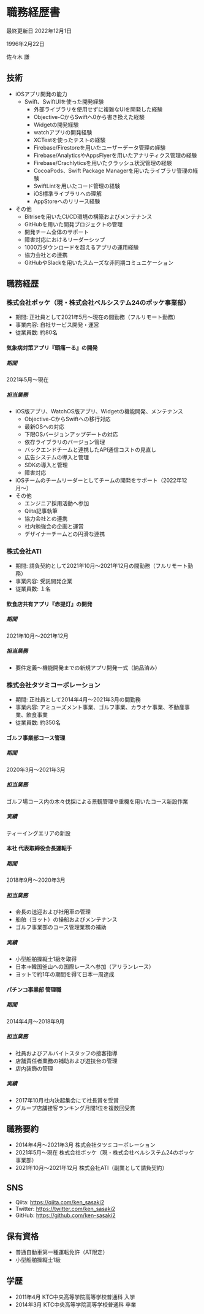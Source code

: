 # 職務経歴書
最終更新日 2022年12月1日

1996年2月22日

佐々木 謙

## 技術
- iOSアプリ開発の能力
  - Swift、SwiftUIを使った開発経験
    - 外部ライブラリを使用せずに複雑なUIを開発した経験
    - Objective-CからSwiftへ0から書き換えた経験
    - Widgetの開発経験
    - watchアプリの開発経験
    - XCTestを使ったテストの経験
    - Firebase/Firestoreを用いたユーザーデータ管理の経験
    - Firebase/AnalyticsやAppsFlyerを用いたアナリティクス管理の経験
    - Firebase/Crachlyticsを用いたクラッシュ状況管理の経験
    - CocoaPods、Swift Package Managerを用いたライブラリ管理の経験
    - SwiftLintを用いたコード管理の経験
    - iOS標準ライブラリへの理解
    - AppStoreへのリリース経験
- その他
  - Bitriseを用いたCI/CD環境の構築およびメンテナンス
  - GitHubを用いた開発プロジェクトの管理
  - 開発チーム全体のサポート
  - 障害対応におけるリーダーシップ
  - 1000万ダウンロードを超えるアプリの運用経験
  - 協力会社との連携
  - GitHubやSlackを用いたスムーズな非同期コミュニケーション
  

## 職務経歴
### 株式会社ポッケ（現・株式会社ベルシステム24のポッケ事業部）
- 期間: 正社員として2021年5月〜現在の間勤務（フルリモート勤務）
- 事業内容: 自社サービス開発・運営
- 従業員数: 約80名

#### 気象病対策アプリ『頭痛ーる』の開発
##### 期間
2021年5月〜現在

##### 担当業務
- iOS版アプリ、WatchOS版アプリ、Widgetの機能開発、メンテナンス
  - Objective-CからSwiftへの移行対応
  - 最新OSへの対応
  - 下限OSバージョンアップデートの対応
  - 依存ライブラリのバージョン管理
  - バックエンドチームと連携したAPI通信コストの見直し
  - 広告システムの導入と管理
  - SDKの導入と管理
  - 障害対応
- iOSチームのチームリーダーとしてチームの開発をサポート（2022年12月〜）
- その他
  - エンジニア採用活動へ参加
  - Qiita記事執筆
  - 協力会社との連携
  - 社内勉強会の企画と運営
  - デザイナーチームとの円滑な連携


### 株式会社ATI
- 期間: 請負契約として2021年10月〜2021年12月の間勤務（フルリモート勤務）
- 事業内容: 受託開発企業
- 従業員数: １名

#### 飲食店共有アプリ『赤提灯』の開発
##### 期間
2021年10月〜2021年12月

##### 担当業務
- 要件定義〜機能開発までの新規アプリ開発一式（納品済み）


### 株式会社タツミコーポレーション
- 期間: 正社員として2014年4月〜2021年3月の間勤務
- 事業内容: アミューズメント事業、ゴルフ事業、カラオケ事業、不動産事業、飲食事業
- 従業員数: 約350名

#### ゴルフ事業部コース管理
##### 期間
2020年3月〜2021年3月

##### 担当業務
ゴルフ場コース内の木々伐採による景観管理や重機を用いたコース新設作業

##### 実績
ティーイングエリアの新設

#### 本社 代表取締役会長運転手
##### 期間
2018年9月〜2020年3月

##### 担当業務
- 会長の送迎および社用車の管理
- 船舶（ヨット）の操船およびメンテナンス
- ゴルフ事業部のコース管理業務の補助

##### 実績
- 小型船舶操縦士1級を取得
- 日本->韓国釜山への国際レースへ参加（アリランレース）
- ヨットで約1年の期間を得て日本一周達成

#### パチンコ事業部 管理職
##### 期間
2014年4月〜2018年9月

##### 担当業務
- 社員およびアルバイトスタッフの接客指導
- 店舗責任者業務の補助および遊技台の管理
- 店内装飾の管理

##### 実績
- 2017年10月社内決起集会にて社長賞を受賞
- グループ店舗接客ランキング月間1位を複数回受賞


## 職務要約
- 2014年4月〜2021年3月 株式会社タツミコーポレーション
- 2021年5月〜現在 株式会社ポッケ（現・株式会社ベルシステム24のポッケ事業部）
- 2021年10月〜2021年12月 株式会社ATI（副業として請負契約）


## SNS
- Qiita: https://qiita.com/ken_sasaki2
- Twitter: https://twitter.com/ken_sasaki2
- GitHub: https://github.com/ken-sasaki2


## 保有資格
- 普通自動車第一種運転免許（AT限定）
- 小型船舶操縦士1級


## 学歴
- 2011年4月 KTC中央高等学院高等学校普通科 入学
- 2014年3月 KTC中央高等学院高等学校普通科 卒業
